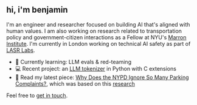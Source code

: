## hi, i'm benjamin

I'm an engineer and researcher focused on building AI that's aligned with human values. I am also working on research related to transportation policy and government-citizen interactions as a Fellow at NYU's [Marron Institute](https://marroninstitute.nyu.edu/). I'm currently in London working on technical AI safety as part of [LASR Labs](https://www.lasrlabs.org/).

- 🌱 Currently learning: LLM evals & red-teaming
- 💻 Recent project: an [LLM tokenizer](https://github.com/benarnav/bytephase) in Python with C extensions
- 🚦 Read my latest piece: [Why Does the NYPD Ignore So Many Parking Complaints?](https://www.vitalcitynyc.org/articles/illegal-parking-and-failed-governance-ai-study-of-nypd-enforcement), which was based on this [research](https://papers.ssrn.com/sol3/papers.cfm?abstract_id=4974275)

Feel free to [get in touch](mailto:github@benjaminarnav.com).
